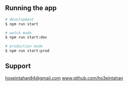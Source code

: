## Running the app

```bash
# development
$ npm run start

# watch mode
$ npm run start:dev

# production mode
$ npm run start:prod
```





## Support

hoseintahan84@gmail.com
www.github.com/ho3eintahan
